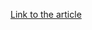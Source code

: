 [Link to the article](https://www.hybrid-analysis.com/sample/19e9f4204c398b4a035f77917f15494235a0dc4f1db524a5a2b82fc22254dbf4?environmentId=100)
